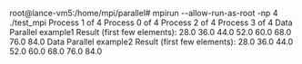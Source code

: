 root@lance-vm5:/home/mpi/parallel# mpirun --allow-run-as-root  -np 4 ./test_mpi 
Process 1 of 4
Process 0 of 4
Process 2 of 4
Process 3 of 4
Data Parallel example1 Result (first few elements):
28.0 36.0 44.0 52.0 60.0 68.0 76.0 84.0 
Data Parallel example2 Result (first few elements):
28.0 36.0 44.0 52.0 60.0 68.0 76.0 84.0 

